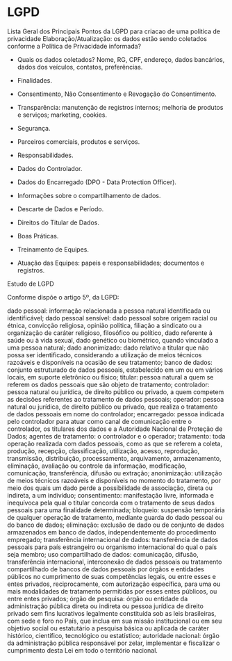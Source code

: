 # LGPD

Lista Geral dos Principais Pontos da LGPD para criacao de uma politica de privacidade
Elaboração/Atualização: os dados estão sendo coletados conforme a Política de Privacidade informada?

- Quais os dados coletados? Nome, RG, CPF, endereço, dados bancários, dados dos veículos, contatos, preferências.
- Finalidades.

- Consentimento, Não Consentimento e Revogação do Consentimento.

- Transparência: manutenção de registros internos; melhoria de produtos e serviços; marketing, cookies.

- Segurança.

- Parceiros comerciais, produtos e serviços.

- Responsabilidades.

- Dados do Controlador.

- Dados do Encarregado (DPO - Data Protection Officer).

- Informações sobre o compartilhamento de dados.

- Descarte de Dados e Período.

- Direitos do Titular de Dados.

- Boas Práticas.

- Treinamento de Equipes.

- Atuação das Equipes: papeis e responsabilidades; documentos e registros.

Estudo de LGPD

Conforme dispõe o artigo 5º, da LGPD:

dado pessoal: informação relacionada a pessoa natural identificada ou identificável;
dado pessoal sensível: dado pessoal sobre origem racial ou étnica, convicção religiosa, opinião política, filiação a sindicato ou a organização de caráter religioso, filosófico ou político, dado referente à saúde ou à vida sexual, dado genético ou biométrico, quando vinculado a uma pessoa natural;
dado anonimizado: dado relativo a titular que não possa ser identificado, considerando a utilização de meios técnicos razoáveis e disponíveis na ocasião de seu tratamento;
banco de dados: conjunto estruturado de dados pessoais, estabelecido em um ou em vários locais, em suporte eletrônico ou físico;
titular: pessoa natural a quem se referem os dados pessoais que são objeto de tratamento;
controlador: pessoa natural ou jurídica, de direito público ou privado, a quem competem as decisões referentes ao tratamento de dados pessoais;
operador: pessoa natural ou jurídica, de direito público ou privado, que realiza o tratamento de dados pessoais em nome do controlador;
encarregado: pessoa indicada pelo controlador para atuar como canal de comunicação entre o controlador, os titulares dos dados e a Autoridade Nacional de Proteção de Dados;
agentes de tratamento: o controlador e o operador;
tratamento: toda operação realizada com dados pessoais, como as que se referem a coleta, produção, recepção, classificação, utilização, acesso, reprodução, transmissão, distribuição, processamento, arquivamento, armazenamento, eliminação, avaliação ou controle da informação, modificação, comunicação, transferência, difusão ou extração;
anonimização: utilização de meios técnicos razoáveis e disponíveis no momento do tratamento, por meio dos quais um dado perde a possibilidade de associação, direta ou indireta, a um indivíduo;
consentimento: manifestação livre, informada e inequívoca pela qual o titular concorda com o tratamento de seus dados pessoais para uma finalidade determinada;
bloqueio: suspensão temporária de qualquer operação de tratamento, mediante guarda do dado pessoal ou do banco de dados;
eliminação: exclusão de dado ou de conjunto de dados armazenados em banco de dados, independentemente do procedimento empregado;
transferência internacional de dados: transferência de dados pessoais para país estrangeiro ou organismo internacional do qual o país seja membro;
uso compartilhado de dados: comunicação, difusão, transferência internacional, interconexão de dados pessoais ou tratamento compartilhado de bancos de dados pessoais por órgãos e entidades públicos no cumprimento de suas competências legais, ou entre esses e entes privados, reciprocamente, com autorização específica, para uma ou mais modalidades de tratamento permitidas por esses entes públicos, ou entre entes privados;
órgão de pesquisa: órgão ou entidade da administração pública direta ou indireta ou pessoa jurídica de direito privado sem fins lucrativos legalmente constituída sob as leis brasileiras, com sede e foro no País, que inclua em sua missão institucional ou em seu objetivo social ou estatutário a pesquisa básica ou aplicada de caráter histórico, científico, tecnológico ou estatístico;
autoridade nacional: órgão da administração pública responsável por zelar, implementar e fiscalizar o cumprimento desta Lei em todo o território nacional.



